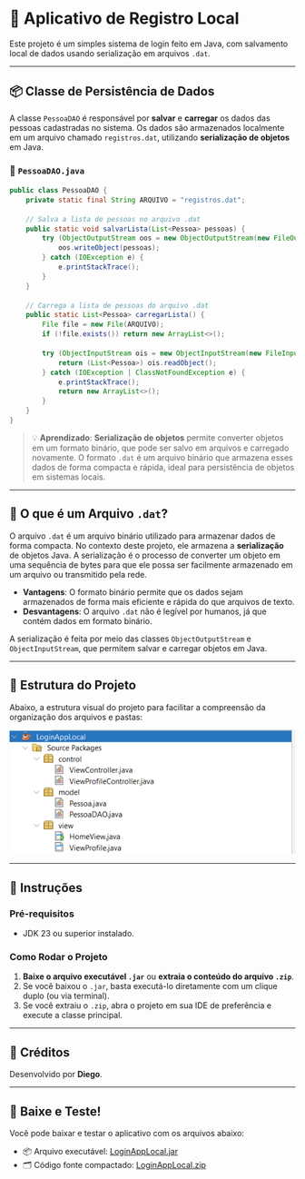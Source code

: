 # 📝 Aplicativo de Registro Local

Este projeto é um simples sistema de login feito em Java, com salvamento local de dados usando serialização em arquivos `.dat`.

---

## 📦 Classe de Persistência de Dados

A classe `PessoaDAO` é responsável por **salvar** e **carregar** os dados das pessoas cadastradas no sistema. Os dados são armazenados localmente em um arquivo chamado `registros.dat`, utilizando **serialização de objetos** em Java.

### 📄 `PessoaDAO.java`

```java
public class PessoaDAO {
    private static final String ARQUIVO = "registros.dat";

    // Salva a lista de pessoas no arquivo .dat
    public static void salvarLista(List<Pessoa> pessoas) {
        try (ObjectOutputStream oos = new ObjectOutputStream(new FileOutputStream(ARQUIVO))) {
            oos.writeObject(pessoas);
        } catch (IOException e) {
            e.printStackTrace();
        }
    }

    // Carrega a lista de pessoas do arquivo .dat
    public static List<Pessoa> carregarLista() {
        File file = new File(ARQUIVO);
        if (!file.exists()) return new ArrayList<>();

        try (ObjectInputStream ois = new ObjectInputStream(new FileInputStream(file))) {
            return (List<Pessoa>) ois.readObject();
        } catch (IOException | ClassNotFoundException e) {
            e.printStackTrace();
            return new ArrayList<>();
        }
    }
}
```

> 💡 **Aprendizado**: **Serialização de objetos** permite converter objetos em um formato binário, que pode ser salvo em arquivos e carregado novamente. O formato `.dat` é um arquivo binário que armazena esses dados de forma compacta e rápida, ideal para persistência de objetos em sistemas locais.

---

## 🔎 O que é um Arquivo `.dat`?

O arquivo `.dat` é um arquivo binário utilizado para armazenar dados de forma compacta. No contexto deste projeto, ele armazena a **serialização** de objetos Java. A serialização é o processo de converter um objeto em uma sequência de bytes para que ele possa ser facilmente armazenado em um arquivo ou transmitido pela rede.

- **Vantagens**: O formato binário permite que os dados sejam armazenados de forma mais eficiente e rápida do que arquivos de texto.
- **Desvantagens**: O arquivo `.dat` não é legível por humanos, já que contém dados em formato binário.

A serialização é feita por meio das classes `ObjectOutputStream` e `ObjectInputStream`, que permitem salvar e carregar objetos em Java.

---

## 🧱 Estrutura do Projeto

Abaixo, a estrutura visual do projeto para facilitar a compreensão da organização dos arquivos e pastas:

![Estrutura do projeto](img/img1.png)

---

## 🚀 Instruções

### Pré-requisitos

- JDK 23 ou superior instalado.

### Como Rodar o Projeto

1. **Baixe o arquivo executável `.jar`** ou **extraia o conteúdo do arquivo `.zip`**.
2. Se você baixou o `.jar`, basta executá-lo diretamente com um clique duplo (ou via terminal).
3. Se você extraiu o `.zip`, abra o projeto em sua IDE de preferência e execute a classe principal.

---

## 🏅 Créditos

Desenvolvido por **Diego**.

---

## 🚀 Baixe e Teste!

Você pode baixar e testar o aplicativo com os arquivos abaixo:

- 📦 Arquivo executável: [LoginAppLocal.jar](LoginAppLocal.jar)
- 🗂️ Código fonte compactado: [LoginAppLocal.zip](LoginAppLocal.zip)

